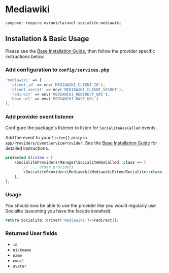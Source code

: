 # Mediawiki

```bash
composer require ovruni/laravel-socialite-mediawiki
```

## Installation & Basic Usage

Please see the [Base Installation Guide](https://socialiteproviders.com/usage/), then follow the provider specific instructions below.

### Add configuration to `config/services.php`

```php
'mediawiki' => [
  'client_id' => env('MEDIAWIKI_CLIENT_ID'),
  'client_secret' => env('MEDIAWIKI_CLIENT_SECRET'),
  'redirect' => env('MEDIAWIKI_REDIRECT_URI'),
  'base_url' => env('MEDIAWIKI_BASE_URL')
],
```

### Add provider event listener

Configure the package's listener to listen for `SocialiteWasCalled` events.

Add the event to your `listen[]` array in `app/Providers/EventServiceProvider`. See the [Base Installation Guide](https://socialiteproviders.com/usage/) for detailed instructions.

```php
protected $listen = [
    \SocialiteProviders\Manager\SocialiteWasCalled::class => [
        // ... other providers
        \SocialiteProviders\Mediawiki\MediawikiExtendSocialite::class.'@handle',
    ],
];
```

### Usage

You should now be able to use the provider like you would regularly use Socialite (assuming you have the facade installed):

```php
return Socialite::driver('mediawiki')->redirect();
```

### Returned User fields

- ``id``
- ``nickname``
- ``name``
- ``email``
- ``avatar``

